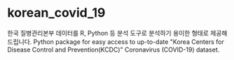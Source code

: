 # korean_covid_19
한국 질병관리본부 데이터를 R, Python 등 분석 도구로 분석하기 용이한 형태로 제공해드립니다.
Python package for easy access to up-to-date "Korea Centers for Disease Control and Prevention(KCDC)" Coronavirus (COVID-19) dataset.
